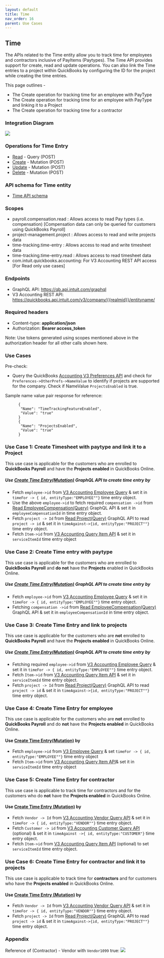 ```yaml
---
layout: default
title: Time
nav_order: 16
parent: Use Cases
---
```


## Time

The APIs related to the Time entity allow you to track time for employees and contractors inclusive of PayItems (Paytypes).
The Time API provides support for create, read and update operations.
You can also link the Time entries to a project within QuickBooks by configuring the ID for the project while creating the time entries.

This page outlines - 
- The Create operation for tracking time for an employee with PayType
- The Create operation for tracking time for an employee with PayType and linking it to a Project
- The Create operation for tracking time for a contractor


### Integration Diagram

![](/intuit-api/assets/images/Time.png)


### Operations for Time Entry

- [Read](../../schema-entities/timeentry/#query-time-entry) - Query (POST)
- [Create](../../schema-entities/timeentry/#create-time-entry) - Mutation (POST)
- [Update](../../schema-entities/timeentry/#update-time-entry) - Mutation (POST)
- [Delete](../../schema-entities/timeentry/#delete-time-entry) - Mutation (POST)

### API schema for Time entity

- [Time API schema](../../schema-entities/timeentry/)

### Scopes

-   payroll.compensation.read : Allows access to read Pay types (i.e. compensation) [Compensation data can only be queried for customers using QuickBooks Payroll]
-   project-management.project : Allows access to read and write projects data
-   time-tracking.time-entry : Allows access to read and write timesheet data
-   time-tracking.time-entry.read : Allows access to read timesheet data
-   com.intuit.quickbooks.accounting: For V3 Accounting REST API access [For Read only use cases]


### Endpoints

-   GraphQL API:  https://qb.api.intuit.com/graphql 
-   V3 Accounting REST API: https://quickbooks.api.intuit.com/v3/company/{{realmid}}/entityname/ 


### Required headers

-   Content-type: **application/json**
-   Authorization: **Bearer access_token**

Note: Use tokens generated using scopes mentioned above in the authorization header for all other calls shown here.
 
### Use Cases

Pre-check: 
- Query the QuickBooks [Accounting V3 Preferences API](https://developer.intuit.com/app/developer/qbo/docs/api/accounting/most-commonly-used/preferences#query-preferences) and check for `Preferences->OtherPrefs->NameValue` to identify if projects are supported for the company. Check if NameValue `ProjectsEnabled` is true.

Sample name value pair response for reference:
```
      {
       "Name": "TimeTrackingFeatureEnabled",
       "Value": "true"
      }
      {
       "Name": "ProjectsEnabled",
       "Value": "true"
      }
```

### Use Case 1: Create Timesheet with paytype and link it to a Project

This use case is applicable for the customers who are enrolled to **QuickBooks Payroll** and have the **Projects enabled** in QuickBooks Online.

##### Use [Create Time Entry(Mutation)](https://intuitdeveloper.github.io/intuit-api/docs/schema-entities/timeentry/#create-time-entry) GraphQL API to create time entry by 

- Fetch `employee->id` from [V3 Accounting Employee Query](https://developer.intuit.com/app/developer/qbo/docs/api/accounting/most-commonly-used/employee#query-an-employee)  & set it in `timeFor -> { id, entityType:"EMPLOYEE""}` time entry object. 
- Use the above `employee->id` to fetch required `compensation ->id` from [Read EmployeeCompensation(Query)](https://intuitdeveloper.github.io/intuit-api/docs/schema-entities/employeeCompensation/#sample-query-body) GraphQL API & set it in `employeeCompensationId` in time entry object.
- Fetch `project -> Id` from [Read Project(Query)](https://intuitdeveloper.github.io/intuit-api/docs/schema-entities/project/#read-project) GraphQL API to read `project -> id` & set it in `timeAgainst->{id, entityType:"PROJECT""}` time entry object.
- Fetch  `Item->id` from [V3 Accounting Query Item API](https://developer.intuit.com/app/developer/qbo/docs/api/accounting/most-commonly-used/item) & set it in `serviceItemId` time entry object

### Use Case 2: Create Time entry with paytype
This use case is applicable for the customers who are enrolled to **QuickBooks Payroll** and **do not** have the **Projects** enabled in QuickBooks Online.

##### Use [Create Time Entry(Mutation)](https://intuitdeveloper.github.io/intuit-api/docs/schema-entities/timeentry/#create-time-entry) GraphQL API to create time entry by

- Fetch `employee->id` from [V3 Accounting Employee Query](https://developer.intuit.com/app/developer/qbo/docs/api/accounting/most-commonly-used/employee#query-an-employee)  & set it in `timeFor -> { id, entityType:"EMPLOYEE""}` time entry object. 
- Fetching `compensation ->id` from [Read EmployeeCompensation(Query)](https://intuitdeveloper.github.io/intuit-api/docs/schema-entities/employeeCompensation/#sample-query-body) GraphQL API & set it in `employeeCompensationId` in time entry object.


### Use Case 3: Create Time Entry and link to projects
This use case is applicable for the customers who are **not** enrolled to **QuickBooks Payroll** and have the **Projects enabled** in QuickBooks Online.

##### Use [Create Time Entry(Mutation)](https://intuitdeveloper.github.io/intuit-api/docs/schema-entities/timeentry/#create-time-entry) GraphQL API to create time entry by 

- Fetching required `employee->id` from [V3 Accounting Employee Query](https://developer.intuit.com/app/developer/qbo/docs/api/accounting/most-commonly-used/employee#query-an-employee)  & set it in `timeFor -> { id, entityType:"EMPLOYEE""}` time entry object.  
- Fetch `Item->id` from [V3 Accounting Query Item API](https://developer.intuit.com/app/developer/qbo/docs/api/accounting/most-commonly-used/item)  & set it in `serviceItemId` time entry object. 
- Fetch `project -> Id` from [Read Project(Query)](https://intuitdeveloper.github.io/intuit-api/docs/schema-entities/project/#read-project) GraphQL API to read `project -> id` & set it in `timeAgainst->{id, entityType:"PROJECT""}` time entry object.

### Use Case 4: Create Time Entry for employee

This use case is applicable for the customers who are **not** enrolled to **QuickBooks Payroll** and do **not** have the **Projects enabled** in QuickBooks Online.

#### Use [Create Time Entry(Mutation)](https://intuitdeveloper.github.io/intuit-api/docs/schema-entities/timeentry/#create-time-entry) by 

- Fetch `employee->id` from [V3 Employee Query](https://developer.intuit.com/app/developer/qbo/docs/api/accounting/most-commonly-used/employee#query-an-employee) & set `timeFor -> { id, entityType:"EMPLOYEE""}` time entry object 
- Fetch `Item->id` from [V3 Accounting Query Item API](https://developer.intuit.com/app/developer/qbo/docs/api/accounting/most-commonly-used/item)& set it in `serviceItemId` time entry object


### Use Case 5: Create Time Entry for contractor

This use case is applicable to track time for contractors and for the customers who do **not** have the **Projects enabled** in QuickBooks Online.

#### Use [Create Time Entry (Mutation)](https://intuitdeveloper.github.io/intuit-api/docs/schema-entities/timeentry/#create-time-entry) by
- Fetch `Vendor -> Id` from [V3 Accounting Vendor Query API](https://developer.intuit.com/app/developer/qbo/docs/api/accounting/most-commonly-used/vendor#query-a-vendor) & set it in `timeFor -> { id, entityType:"VENDOR""}` time entry object.
- Fetch `Customer -> id` from [V3 Accounting Customer Query API](https://developer.intuit.com/app/developer/qbo/docs/api/accounting/most-commonly-used/customer#query-a-customer) (optional) & set it in `timeAgainst ->{ id, entityType:"CUSTOMER"}` time entry object.
- Fetch `Item->id` from [V3 Accounting Query Item API](https://developer.intuit.com/app/developer/qbo/docs/api/accounting/most-commonly-used/item)  (optional) to set `serviceItemId` time entry object.

### Use Case 6: Create Time Entry for contractor and link it to projects
This use case is applicable to track time for **contractors** and for customers who have the **Projects enabled** in QuickBooks Online.

#### Use [Create Time Entry (Mutation)](https://intuitdeveloper.github.io/intuit-api/docs/schema-entities/timeentry/#create-time-entry) by

- Fetch `Vendor -> Id` from [V3 Accounting Vendor Query API](https://developer.intuit.com/app/developer/qbo/docs/api/accounting/most-commonly-used/vendor#query-a-vendor) & set it in `timeFor -> { id, entityType:"VENDOR""}` time entry object.
- Fetch `project -> Id` from [Read Project(Query)](https://intuitdeveloper.github.io/intuit-api/docs/schema-entities/project/#read-project) GraphQL API to read `project -> id` & set it in `timeAgainst->{id, entityType:"PROJECT""}` time entry object.


### Appendix

Reference of (Contractor) -  Vendor with `Vendor1099` true:
![](/intuit-api/assets/images/Vendor1099.png)
